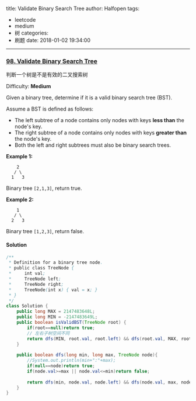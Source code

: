 title: Validate Binary Search Tree
author: Halfopen
tags:
  - leetcode
  - medium
  - 树
categories:
  - 刷题
date: 2018-01-02 19:34:00
---
### [98\. Validate Binary Search Tree](https://leetcode.com/problems/validate-binary-search-tree/description/)

判断一个树是不是有效的二叉搜索树

Difficulty: **Medium**

Given a binary tree, determine if it is a valid binary search tree (BST).

Assume a BST is defined as follows:

*   The left subtree of a node contains only nodes with keys **less than** the node's key.
*   The right subtree of a node contains only nodes with keys **greater than** the node's key.
*   Both the left and right subtrees must also be binary search trees.

**Example 1:**  

```
    2
   / \
  1   3
```

Binary tree `[2,1,3]`, return true.

**Example 2:**  

```
    1
   / \
  2   3
```

Binary tree `[1,2,3]`, return false.

#### Solution
```java
/**
 * Definition for a binary tree node.
 * public class TreeNode {
 *     int val;
 *     TreeNode left;
 *     TreeNode right;
 *     TreeNode(int x) { val = x; }
 * }
 */
class Solution {
    public long MAX = 2147483648L;
    public long MIN = -2147483649L;
    public boolean isValidBST(TreeNode root) {
        if(root==null)return true;
      	// 左右子树空间不同
        return dfs(MIN, root.val, root.left) && dfs(root.val, MAX, root.right);
    }
    
    public boolean dfs(long min, long max, TreeNode node){
        //System.out.println(min+":"+max);
        if(null==node)return true;
        if(node.val>=max || node.val<=min)return false;
        
        return dfs(min, node.val, node.left) && dfs(node.val, max, node.right); 
    }
}
```
